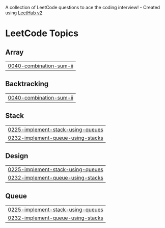 A collection of LeetCode questions to ace the coding interview! - Created using [LeetHub v2](https://github.com/arunbhardwaj/LeetHub-2.0)
<!---LeetCode Topics Start-->
# LeetCode Topics
## Array
|  |
| ------- |
| [0040-combination-sum-ii](https://github.com/wanjarisaurabh/Leetcode_code-s/tree/master/0040-combination-sum-ii) |
## Backtracking
|  |
| ------- |
| [0040-combination-sum-ii](https://github.com/wanjarisaurabh/Leetcode_code-s/tree/master/0040-combination-sum-ii) |
## Stack
|  |
| ------- |
| [0225-implement-stack-using-queues](https://github.com/wanjarisaurabh/Leetcode_code-s/tree/master/0225-implement-stack-using-queues) |
| [0232-implement-queue-using-stacks](https://github.com/wanjarisaurabh/Leetcode_code-s/tree/master/0232-implement-queue-using-stacks) |
## Design
|  |
| ------- |
| [0225-implement-stack-using-queues](https://github.com/wanjarisaurabh/Leetcode_code-s/tree/master/0225-implement-stack-using-queues) |
| [0232-implement-queue-using-stacks](https://github.com/wanjarisaurabh/Leetcode_code-s/tree/master/0232-implement-queue-using-stacks) |
## Queue
|  |
| ------- |
| [0225-implement-stack-using-queues](https://github.com/wanjarisaurabh/Leetcode_code-s/tree/master/0225-implement-stack-using-queues) |
| [0232-implement-queue-using-stacks](https://github.com/wanjarisaurabh/Leetcode_code-s/tree/master/0232-implement-queue-using-stacks) |
<!---LeetCode Topics End-->